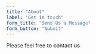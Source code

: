 ```yaml
---
title: "About"
label: "Get in touch"
form_title: "Send Us a Message"
form_button: "Submit"
---
```


Please feel free to contact us

